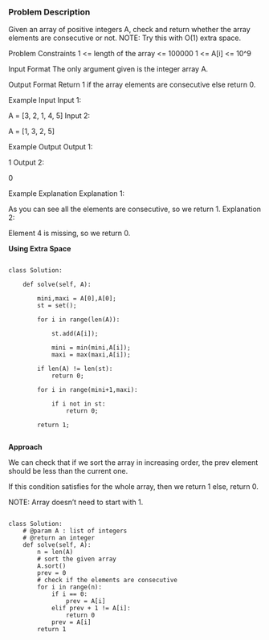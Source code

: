### Problem Description

Given an array of positive integers A, check and return whether the array elements are consecutive or not.
NOTE: Try this with O(1) extra space.



Problem Constraints
1 <= length of the array <= 100000
1 <= A[i] <= 10^9



Input Format
The only argument given is the integer array A.



Output Format
Return 1 if the array elements are consecutive else return 0.



Example Input
Input 1:

 A = [3, 2, 1, 4, 5]
Input 2:

 A = [1, 3, 2, 5]


Example Output
Output 1:

 1
Output 2:

 0


Example Explanation
Explanation 1:

 As you can see all the elements are consecutive, so we return 1.
Explanation 2:

 Element 4 is missing, so we return 0.

**Using Extra Space**

```

class Solution:

    def solve(self, A):

        mini,maxi = A[0],A[0];
        st = set();

        for i in range(len(A)):

            st.add(A[i]);

            mini = min(mini,A[i]);
            maxi = max(maxi,A[i]);
        
        if len(A) != len(st):
            return 0;
        
        for i in range(mini+1,maxi):

            if i not in st:
                return 0;
        
        return 1;
        
```

**Approach**

We can check that if we sort the array in increasing order, the prev element should be less than the current one.

If this condition satisfies for the whole array, then we return 1 else, return 0.

NOTE: Array doesn’t need to start with 1.


```

class Solution:
    # @param A : list of integers
    # @return an integer
    def solve(self, A):
        n = len(A)
        # sort the given array
        A.sort()
        prev = 0
        # check if the elements are consecutive
        for i in range(n):
            if i == 0:
                prev = A[i]
            elif prev + 1 != A[i]:
                return 0
            prev = A[i]
        return 1

```
